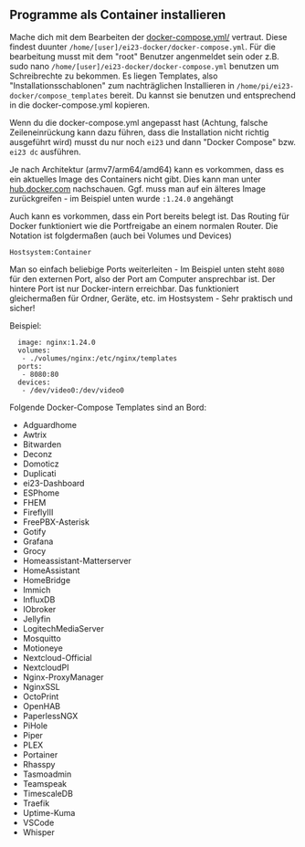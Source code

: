 ## Programme als Container installieren

Mache dich mit dem Bearbeiten der [docker-compose.yml/](https://docs.docker.com/compose/compose-file/compose-file-v3/) vertraut. Diese findest duunter `/home/[user]/ei23-docker/docker-compose.yml`. Für die bearbeitung musst mit dem "root" Benutzer angenmeldet sein oder z.B. sudo nano `/home/[user]/ei23-docker/docker-compose.yml` benutzen um Schreibrechte zu bekommen. 
Es liegen Templates, also "Installationsschablonen" zum nachträglichen Installieren in `/home/pi/ei23-docker/compose_templates` bereit. Du kannst sie benutzen und entsprechend in die docker-compose.yml kopieren. 

Wenn du die docker-compose.yml angepasst hast (Achtung, falsche Zeileneinrückung kann dazu führen, dass die Installation nicht richtig ausgeführt wird) musst du nur noch `ei23` und dann "Docker Compose" bzw. `ei23 dc` ausführen.

Je nach Architektur (armv7/arm64/amd64) kann es vorkommen, dass es ein aktuelles Image des Containers nicht gibt.
Dies kann man unter [hub.docker.com](https://hub.docker.com/) nachschauen. 
Ggf. muss man auf ein älteres Image zurückgreifen - im Beispiel unten wurde `:1.24.0` angehängt

Auch kann es vorkommen, dass ein Port bereits belegt ist.
Das Routing für Docker funktioniert wie die Portfreigabe an einem normalen Router.
Die Notation ist folgdermaßen (auch bei Volumes und Devices)

```
Hostsystem:Container
```
Man so einfach beliebige Ports weiterleiten - Im Beispiel unten steht `8080` für den externen Port, also der Port am Computer ansprechbar ist. Der hintere Port ist nur Docker-intern erreichbar.
Das funktioniert gleichermaßen für Ordner, Geräte, etc. im Hostsystem - Sehr praktisch und sicher!

Beispiel:
```
  image: nginx:1.24.0
  volumes:
   - ./volumes/nginx:/etc/nginx/templates
  ports:
   - 8080:80
  devices:
   - /dev/video0:/dev/video0
```

Folgende Docker-Compose Templates sind an Bord:

- Adguardhome
- Awtrix
- Bitwarden
- Deconz
- Domoticz
- Duplicati
- ei23-Dashboard
- ESPhome
- FHEM
- FireflyIII
- FreePBX-Asterisk
- Gotify
- Grafana
- Grocy
- Homeassistant-Matterserver
- HomeAssistant
- HomeBridge
- Immich
- InfluxDB
- IObroker
- Jellyfin
- LogitechMediaServer
- Mosquitto
- Motioneye
- Nextcloud-Official
- NextcloudPI
- Nginx-ProxyManager
- NginxSSL
- OctoPrint
- OpenHAB
- PaperlessNGX
- PiHole
- Piper
- PLEX
- Portainer
- Rhasspy
- Tasmoadmin
- Teamspeak
- TimescaleDB
- Traefik
- Uptime-Kuma
- VSCode
- Whisper

